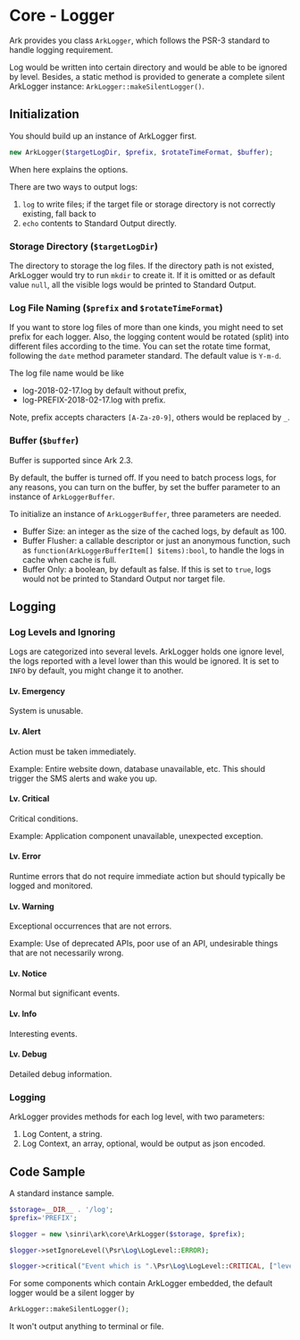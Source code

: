 # Core - Logger

Ark provides you class `ArkLogger`, which follows the PSR-3 standard to handle logging requirement.

Log would be written into certain directory and would be able to be ignored by level.
Besides, a static method is provided to generate a complete silent ArkLogger instance: `ArkLogger::makeSilentLogger()`.

## Initialization

You should build up an instance of ArkLogger first.

```php
new ArkLogger($targetLogDir, $prefix, $rotateTimeFormat, $buffer);
```

When here explains the options.

There are two ways to output logs:

1. `log` to write files; if the target file or storage directory is not correctly existing, fall back to
2. `echo` contents to Standard Output directly.

### Storage Directory (`$targetLogDir`)

The directory to storage the log files.
If the directory path is not existed, ArkLogger would try to run `mkdir` to create it.
If it is omitted or as default value `null`, all the visible logs would be printed to Standard Output. 

### Log File Naming (`$prefix` and `$rotateTimeFormat`)

If you want to store log files of more than one kinds, you might need to set prefix for each logger.
Also, the logging content would be rotated (split) into different files according to the time.
You can set the rotate time format, following the `date` method parameter standard.
The default value is `Y-m-d`.

The log file name would be like

* log-2018-02-17.log by default without prefix,
* log-PREFIX-2018-02-17.log with prefix.

Note, prefix accepts characters `[A-Za-z0-9]`, others would be replaced by `_`.
  

### Buffer (`$buffer`)

Buffer is supported since Ark 2.3.

By default, the buffer is turned off.
If you need to batch process logs, for any reasons, you can turn on the buffer,
by set the buffer parameter to an instance of `ArkLoggerBuffer`.

To initialize an instance of `ArkLoggerBuffer`, three parameters are needed.

* Buffer Size: an integer as the size of the cached logs, by default as 100.
* Buffer Flusher: a callable descriptor or just an anonymous function, such as `function(ArkLoggerBufferItem[] $items):bool`, to handle the logs in cache when cache is full.
* Buffer Only: a boolean, by default as false. If this is set to `true`, logs would not be printed to Standard Output nor target file.

## Logging

### Log Levels and Ignoring

Logs are categorized into several levels.
ArkLogger holds one ignore level,
the logs reported with a level lower than this would be ignored.
It is set to `INFO` by default, you might change it to another. 

#### Lv. Emergency

System is unusable.

#### Lv. Alert

Action must be taken immediately.

Example: Entire website down, database unavailable, etc. This should trigger the SMS alerts and wake you up.

#### Lv. Critical

Critical conditions.

Example: Application component unavailable, unexpected exception.
 

#### Lv. Error

Runtime errors that do not require immediate action but should typically be logged and monitored.

#### Lv. Warning

Exceptional occurrences that are not errors.

Example: Use of deprecated APIs, poor use of an API, undesirable things that are not necessarily wrong.

#### Lv. Notice

Normal but significant events.

#### Lv. Info

Interesting events.

#### Lv. Debug

Detailed debug information.

### Logging

ArkLogger provides methods for each log level, with two parameters:

1. Log Content, a string.
1. Log Context, an array, optional, would be output as json encoded.

## Code Sample

A standard instance sample.

```php
$storage=__DIR__ . '/log';
$prefix='PREFIX';

$logger = new \sinri\ark\core\ArkLogger($storage, $prefix);

$logger->setIgnoreLevel(\Psr\Log\LogLevel::ERROR);

$logger->critical("Event which is ".\Psr\Log\LogLevel::CRITICAL, ["level"=>\Psr\Log\LogLevel::CRITICAL]);
``` 

For some components which contain ArkLogger embedded,
the default logger would be a silent logger by 

```php 
ArkLogger::makeSilentLogger();
```

It won't output anything to terminal or file.